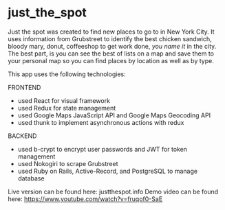 # just_the_spot

Just the spot was created to find new places to go to in New York City. It uses information from Grubstreet to identify the best chicken sandwich, bloody mary, donut, coffeeshop to get work done, *you name it* in the city. The best part, is you can see the best of lists on a map and save them to your personal map so you can find places by location as well as by type.

This app uses the following technologies:

FRONTEND
- used React for visual framework
- used Redux for state management
- used Google Maps JavaScript API and Google Maps Geocoding API
- used thunk to implement asynchronous actions with redux

BACKEND
- used b-crypt to encrypt user passwords and JWT for token management
- used Nokogiri to scrape Grubstreet
- used Ruby on Rails, Active-Record, and PostgreSQL to manage database

Live version can be found here: justthespot.info
Demo video can be found here: https://www.youtube.com/watch?v=fruqof0-SaE

